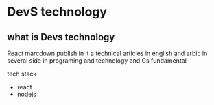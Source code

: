# DevS technology 

 
## what is Devs technology 
React marcdown publish in it a technical articles in english and arbic in several side in programing and technology and Cs fundamental

tech stack 
* react
* nodejs
